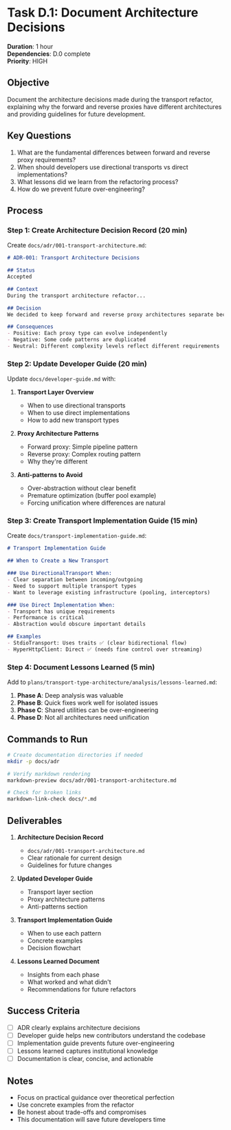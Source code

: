 # Task D.1: Document Architecture Decisions

**Duration**: 1 hour  
**Dependencies**: D.0 complete  
**Priority**: HIGH

## Objective

Document the architecture decisions made during the transport refactor, explaining why the forward and reverse proxies have different architectures and providing guidelines for future development.

## Key Questions

1. What are the fundamental differences between forward and reverse proxy requirements?
2. When should developers use directional transports vs direct implementations?
3. What lessons did we learn from the refactoring process?
4. How do we prevent future over-engineering?

## Process

### Step 1: Create Architecture Decision Record (20 min)

Create `docs/adr/001-transport-architecture.md`:

```markdown
# ADR-001: Transport Architecture Decisions

## Status
Accepted

## Context
During the transport architecture refactor...

## Decision
We decided to keep forward and reverse proxy architectures separate because...

## Consequences
- Positive: Each proxy type can evolve independently
- Negative: Some code patterns are duplicated
- Neutral: Different complexity levels reflect different requirements
```

### Step 2: Update Developer Guide (20 min)

Update `docs/developer-guide.md` with:

1. **Transport Layer Overview**
   - When to use directional transports
   - When to use direct implementations
   - How to add new transport types

2. **Proxy Architecture Patterns**
   - Forward proxy: Simple pipeline pattern
   - Reverse proxy: Complex routing pattern
   - Why they're different

3. **Anti-patterns to Avoid**
   - Over-abstraction without clear benefit
   - Premature optimization (buffer pool example)
   - Forcing unification where differences are natural

### Step 3: Create Transport Implementation Guide (15 min)

Create `docs/transport-implementation-guide.md`:

```markdown
# Transport Implementation Guide

## When to Create a New Transport

### Use DirectionalTransport When:
- Clear separation between incoming/outgoing
- Need to support multiple transport types
- Want to leverage existing infrastructure (pooling, interceptors)

### Use Direct Implementation When:
- Transport has unique requirements
- Performance is critical
- Abstraction would obscure important details

## Examples
- StdioTransport: Uses traits ✅ (clear bidirectional flow)
- HyperHttpClient: Direct ✅ (needs fine control over streaming)
```

### Step 4: Document Lessons Learned (5 min)

Add to `plans/transport-type-architecture/analysis/lessons-learned.md`:

1. **Phase A**: Deep analysis was valuable
2. **Phase B**: Quick fixes work well for isolated issues
3. **Phase C**: Shared utilities can be over-engineering
4. **Phase D**: Not all architectures need unification

## Commands to Run

```bash
# Create documentation directories if needed
mkdir -p docs/adr

# Verify markdown rendering
markdown-preview docs/adr/001-transport-architecture.md

# Check for broken links
markdown-link-check docs/*.md
```

## Deliverables

1. **Architecture Decision Record**
   - `docs/adr/001-transport-architecture.md`
   - Clear rationale for current design
   - Guidelines for future changes

2. **Updated Developer Guide**
   - Transport layer section
   - Proxy architecture patterns
   - Anti-patterns section

3. **Transport Implementation Guide**
   - When to use each pattern
   - Concrete examples
   - Decision flowchart

4. **Lessons Learned Document**
   - Insights from each phase
   - What worked and what didn't
   - Recommendations for future refactors

## Success Criteria

- [ ] ADR clearly explains architecture decisions
- [ ] Developer guide helps new contributors understand the codebase
- [ ] Implementation guide prevents future over-engineering
- [ ] Lessons learned captures institutional knowledge
- [ ] Documentation is clear, concise, and actionable

## Notes

- Focus on practical guidance over theoretical perfection
- Use concrete examples from the refactor
- Be honest about trade-offs and compromises
- This documentation will save future developers time